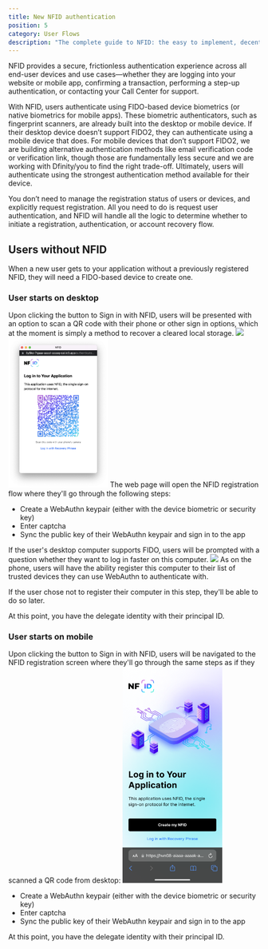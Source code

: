 ```yaml
---
title: New NFID authentication
position: 5
category: User Flows
description: "The complete guide to NFID: the easy to implement, decentralized one-touch MFA and authorization platform."
---
```


NFID provides a secure, frictionless authentication experience across all end-user devices and use cases—whether they are logging into your website or mobile app, confirming a transaction, performing a step-up authentication, or contacting your Call Center for support.

With NFID, users authenticate using FIDO-based device biometrics (or native biometrics for mobile apps). These biometric authenticators, such as fingerprint scanners, are already built into the desktop or mobile device. If their desktop device doesn’t support FIDO2, they can authenticate using a mobile device that does. For mobile devices that don’t support FIDO2, we are building alternative authentication methods like email verification code or verification link, though those are fundamentally less secure and we are working with Dfinity/you to find the right trade-off. Ultimately, users will authenticate using the strongest authentication method available for their device.

You don’t need to manage the registration status of users or devices, and explicitly request registration. All you need to do is request user authentication, and NFID will handle all the logic to determine whether to initiate a registration, authentication, or account recovery flow.

## Users without NFID
When a new user gets to your application without a previously registered NFID, they will need a FIDO-based device to create one.

### User starts on desktop
Upon clicking the button to Sign in with NFID, users will be presented with an option to scan a QR code with their phone or other sign in options, which at the moment is simply a method to recover a cleared local storage.
<img src="sign-in-options.png" style="width:200px;margin:auto;"></img>
<img src="qr-code-desktop.png" style="width:200px;margin:auto;"></img>
The web page will open the NFID registration flow where they'll go through the following steps:
- Create a WebAuthn keypair (either with the device biometric or security key)
- Enter captcha
- Sync the public key of their WebAuthn keypair and sign in to the app

If the user's desktop computer supports FIDO, users will be prompted with a question whether they want to log in faster on this computer.
<img src="sign-in-faster.png" style="width:200px;margin:auto;"></img>
As on the phone, users will have the ability register this computer to their list of trusted devices they can use WebAuthn to authenticate with.

If the user chose not to register their computer in this step, they'll be able to do so later.

At this point, you have the delegate identity with their principal ID.

### User starts on mobile
Upon clicking the button to Sign in with NFID, users will be navigated to the NFID registration screen where they'll go through the same steps as if they scanned a QR code from desktop:
<img src="unknown-mobile.png" style="width:200px;margin:auto;"></img>
- Create a WebAuthn keypair (either with the device biometric or security key)
- Enter captcha
- Sync the public key of their WebAuthn keypair and sign in to the app

At this point, you have the delegate identity with their principal ID.